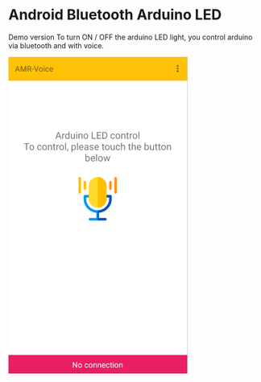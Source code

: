 Android Bluetooth Arduino LED
=========================

Demo version To turn ON / OFF the arduino LED light, you control arduino via bluetooth and with voice.

![](screenshot/ss.png)